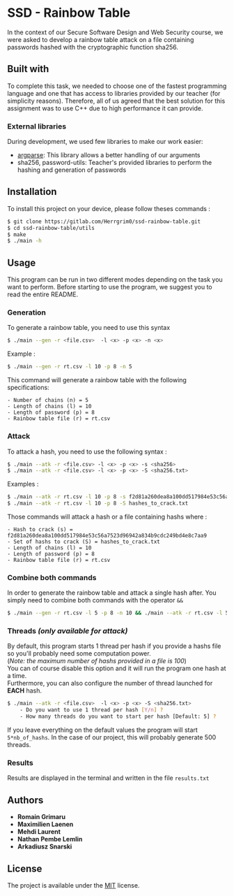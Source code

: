 # SSD - Rainbow Table

In the context of our Secure Software Design and Web Security course, we were asked to develop a rainbow table attack on a file containing passwords hashed with the cryptographic function sha256.

## Built with

To complete this task, we needed to choose one of the fastest programming language and one that has access to libraries provided by our teacher (for simplicity reasons). Therefore, all of us agreed that the best solution for this assignment was to use C++ due to high performance it can provide.

### External libraries

During development, we used few libraries to make our work easier:

- [argparse](http://github.com/p-ranav/argparse): This library allows a better handling of our arguments
- sha256, password-utils: Teacher's provided libraries to perform the hashing and generation of passwords

## Installation

To install this project on your device, please follow theses commands :

```bash
$ git clone https://gitlab.com/Herrgrim0/ssd-rainbow-table.git
$ cd ssd-rainbow-table/utils
$ make
$ ./main -h
```

## Usage

This program can be run in two different modes depending on the task you want to perform.
Before starting to use the program, we suggest you to read the entire README.

### Generation
To generate a rainbow table, you need to use this syntax
```bash
$ ./main --gen -r <file.csv>  -l <x> -p <x> -n <x>
```

Example :
```bash
$ ./main --gen -r rt.csv -l 10 -p 8 -n 5
```

This command will generate a rainbow table with the following specifications:
```
- Number of chains (n) = 5
- Length of chains (l) = 10
- Length of password (p) = 8
- Rainbow table file (r) = rt.csv
```

### Attack
To attack a hash, you need to use the following syntax :
```bash
$ ./main --atk -r <file.csv> -l <x> -p <x> -s <sha256>
$ ./main --atk -r <file.csv> -l <x> -p <x> -S <sha256.txt>
```

Examples :
```bash
$ ./main --atk -r rt.csv -l 10 -p 8 -s f2d81a260dea8a100dd517984e53c56a7523d96942a834b9cdc249bd4e8c7aa9
$ ./main --atk -r rt.csv -l 10 -p 8 -S hashes_to_crack.txt
```

Those commands will attack a hash or a file containing hashs where :
```
- Hash to crack (s) = f2d81a260dea8a100dd517984e53c56a7523d96942a834b9cdc249bd4e8c7aa9
- Set of hashs to crack (S) = hashes_to_crack.txt
- Length of chains (l) = 10
- Length of password (p) = 8
- Rainbow table file (r) = rt.csv
```

### Combine both commands
In order to generate the rainbow table and attack a single hash after. You simply need to combine both commands with the operator `&&`
```bash
$ ./main --gen -r rt.csv -l 5 -p 8 -n 10 && ./main --atk -r rt.csv -l 5 -p 8 -s f2d81a260dea8a100dd517984e53c56a7523d96942a834b9cdc249bd4e8c7aa9
```

### Threads *(only available for attack)*
By default, this program starts 1 thread per hash if you provide a hashs file so you'll probably need some computation power. <br>
(*Note: the maximum number of hashs provided in a file is 100*) <br>
You can of course disable this option and it will run the program one hash at a time. <br>
Furthermore, you can also configure the number of thread launched for **EACH** hash.
```bash
$ ./main --atk -r <file.csv>  -l <x> -p <x> -S <sha256.txt>
	- Do you want to use 1 thread per hash [Y/n] ? 
	- How many threads do you want to start per hash [Default: 5] ?
```

If you leave everything on the default values the program will start `5*nb_of_hashs`. In the case of our project, this will probably generate 500 threads.

### Results
Results are displayed in the terminal and written in the file `results.txt`

## Authors
* **Romain Grimaru**
* **Maximilien Laenen**
* **Mehdi Laurent**
* **Nathan Pembe Lemlin**
* **Arkadiusz Snarski**

## License
The project is available under the [MIT](https://opensource.org/licenses/MIT) license.

